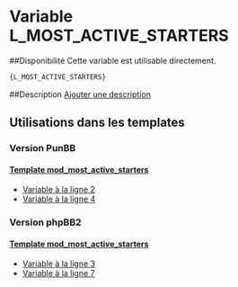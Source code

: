 # Variable L_MOST_ACTIVE_STARTERS

##Disponibilité
Cette variable est utilisable directement.

```html
{L_MOST_ACTIVE_STARTERS}
```

##Description
[Ajouter une description](https://fa-tvars.appspot.com/var/L_MOST_ACTIVE_STARTERS)

## Utilisations dans les templates

### Version PunBB

#### [Template mod_most_active_starters](punbb/mod_most_active_starters.md#readme)
* [Variable &agrave; la ligne 2](../punbb/mod_most_active_starters.tpl#L2)
* [Variable &agrave; la ligne 4](../punbb/mod_most_active_starters.tpl#L4)

### Version phpBB2

#### [Template mod_most_active_starters](subsilver/mod_most_active_starters.md#readme)
* [Variable &agrave; la ligne 3](../subsilver/mod_most_active_starters.tpl#L3)
* [Variable &agrave; la ligne 7](../subsilver/mod_most_active_starters.tpl#L7)